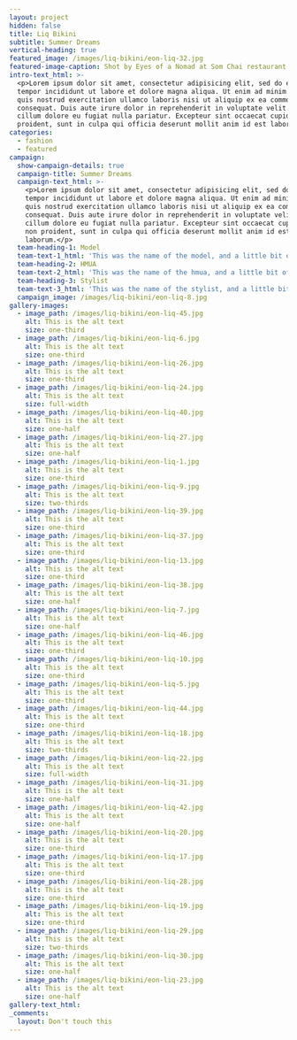 ```yaml
---
layout: project
hidden: false
title: Liq Bikini
subtitle: Summer Dreams
vertical-heading: true
featured_image: /images/liq-bikini/eon-liq-32.jpg
featured-image-caption: Shot by Eyes of a Nomad at Som Chai restaurant
intro-text_html: >-
  <p>Lorem ipsum dolor sit amet, consectetur adipisicing elit, sed do eiusmod
  tempor incididunt ut labore et dolore magna aliqua. Ut enim ad minim veniam,
  quis nostrud exercitation ullamco laboris nisi ut aliquip ex ea commodo
  consequat. Duis aute irure dolor in reprehenderit in voluptate velit esse
  cillum dolore eu fugiat nulla pariatur. Excepteur sint occaecat cupidatat non
  proident, sunt in culpa qui officia deserunt mollit anim id est laborum.</p>
categories:
  - fashion
  - featured
campaign:
  show-campaign-details: true
  campaign-title: Summer Dreams
  campaign-text_html: >-
    <p>Lorem ipsum dolor sit amet, consectetur adipisicing elit, sed do eiusmod
    tempor incididunt ut labore et dolore magna aliqua. Ut enim ad minim veniam,
    quis nostrud exercitation ullamco laboris nisi ut aliquip ex ea commodo
    consequat. Duis aute irure dolor in reprehenderit in voluptate velit esse
    cillum dolore eu fugiat nulla pariatur. Excepteur sint occaecat cupidatat
    non proident, sunt in culpa qui officia deserunt mollit anim id est
    laborum.</p>
  team-heading-1: Model
  team-text-1_html: 'This was the name of the model, and a little bit of a blurb about her.'
  team-heading-2: HMUA
  team-text-2_html: 'This was the name of the hmua, and a little bit of a blurb about her.'
  team-heading-3: Stylist
  team-text-3_html: 'This was the name of the stylist, and a little bit of a blurb about her.'
  campaign_image: /images/liq-bikini/eon-liq-8.jpg
gallery-images:
  - image_path: /images/liq-bikini/eon-liq-45.jpg
    alt: This is the alt text
    size: one-third
  - image_path: /images/liq-bikini/eon-liq-6.jpg
    alt: This is the alt text
    size: one-third
  - image_path: /images/liq-bikini/eon-liq-26.jpg
    alt: This is the alt text
    size: one-third
  - image_path: /images/liq-bikini/eon-liq-24.jpg
    alt: This is the alt text
    size: full-width
  - image_path: /images/liq-bikini/eon-liq-40.jpg
    alt: This is the alt text
    size: one-half
  - image_path: /images/liq-bikini/eon-liq-27.jpg
    alt: This is the alt text
    size: one-half
  - image_path: /images/liq-bikini/eon-liq-1.jpg
    alt: This is the alt text
    size: one-third
  - image_path: /images/liq-bikini/eon-liq-9.jpg
    alt: This is the alt text
    size: two-thirds
  - image_path: /images/liq-bikini/eon-liq-39.jpg
    alt: This is the alt text
    size: one-third
  - image_path: /images/liq-bikini/eon-liq-37.jpg
    alt: This is the alt text
    size: one-third
  - image_path: /images/liq-bikini/eon-liq-13.jpg
    alt: This is the alt text
    size: one-third
  - image_path: /images/liq-bikini/eon-liq-38.jpg
    alt: This is the alt text
    size: one-half
  - image_path: /images/liq-bikini/eon-liq-7.jpg
    alt: This is the alt text
    size: one-half
  - image_path: /images/liq-bikini/eon-liq-46.jpg
    alt: This is the alt text
    size: one-third
  - image_path: /images/liq-bikini/eon-liq-10.jpg
    alt: This is the alt text
    size: one-third
  - image_path: /images/liq-bikini/eon-liq-5.jpg
    alt: This is the alt text
    size: one-third
  - image_path: /images/liq-bikini/eon-liq-44.jpg
    alt: This is the alt text
    size: one-third
  - image_path: /images/liq-bikini/eon-liq-18.jpg
    alt: This is the alt text
    size: two-thirds
  - image_path: /images/liq-bikini/eon-liq-22.jpg
    alt: This is the alt text
    size: full-width
  - image_path: /images/liq-bikini/eon-liq-31.jpg
    alt: This is the alt text
    size: one-half
  - image_path: /images/liq-bikini/eon-liq-42.jpg
    alt: This is the alt text
    size: one-half
  - image_path: /images/liq-bikini/eon-liq-20.jpg
    alt: This is the alt text
    size: one-third
  - image_path: /images/liq-bikini/eon-liq-17.jpg
    alt: This is the alt text
    size: one-third
  - image_path: /images/liq-bikini/eon-liq-28.jpg
    alt: This is the alt text
    size: one-third
  - image_path: /images/liq-bikini/eon-liq-19.jpg
    alt: This is the alt text
    size: one-third
  - image_path: /images/liq-bikini/eon-liq-29.jpg
    alt: This is the alt text
    size: two-thirds
  - image_path: /images/liq-bikini/eon-liq-30.jpg
    alt: This is the alt text
    size: one-half
  - image_path: /images/liq-bikini/eon-liq-23.jpg
    alt: This is the alt text
    size: one-half
gallery-text_html:
_comments:
  layout: Don't touch this
---
```

